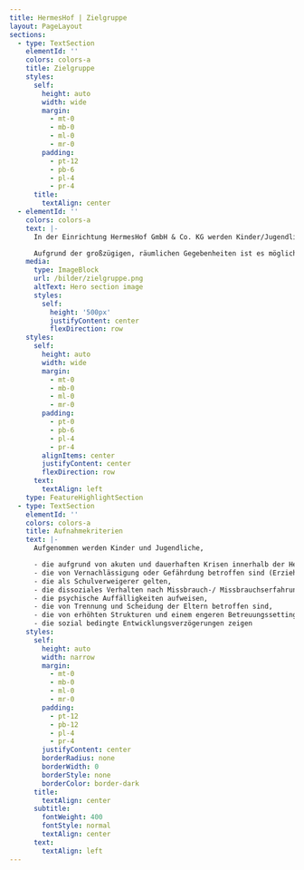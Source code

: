 ```yaml
---
title: HermesHof | Zielgruppe
layout: PageLayout
sections:
  - type: TextSection
    elementId: ''
    colors: colors-a
    title: Zielgruppe
    styles:
      self:
        height: auto
        width: wide
        margin:
          - mt-0
          - mb-0
          - ml-0
          - mr-0
        padding:
          - pt-12
          - pb-6
          - pl-4
          - pr-4
      title:
        textAlign: center
  - elementId: ''
    colors: colors-a
    text: |-
      In der Einrichtung HermesHof GmbH & Co. KG werden Kinder/Jugendliche oder unbegleitete minderjährige Flüchtlinge gem. § 34, 42 SGB VIII ab dem 10. Lebensjahr betreut. Bei Aufnahmeanfragen, die eine Geschwisterkonstellation beinhalten, kann in Absprache mit dem Landesjugendamt vom Aufnahmealter abgewichen werden. Bei der Wohngruppe HermesHof GmbH & Co. KG handelt es sich um eine geschlechtsgemischte Gruppe.

      Aufgrund der großzügigen, räumlichen Gegebenheiten ist es möglich, flexibel auf die Bedürfnisse und Bedarfe der Kinder/Jugendlichen einzugehen. Das räumliche Konzept kann somit an die Bedürfnisse der Bewohner angepasst werden. Eine mögliche Verselbständigung für junge Volljährige gem. § 41 SGB VIII kann in unserem Hause angeboten werden. (Separates Leistungsangebot).
    media:
      type: ImageBlock
      url: /bilder/zielgruppe.png
      altText: Hero section image
      styles:
        self:
          height: '500px'
          justifyContent: center
          flexDirection: row
    styles:
      self:
        height: auto
        width: wide
        margin:
          - mt-0
          - mb-0
          - ml-0
          - mr-0
        padding:
          - pt-0
          - pb-6
          - pl-4
          - pr-4
        alignItems: center
        justifyContent: center
        flexDirection: row
      text:
        textAlign: left
    type: FeatureHighlightSection
  - type: TextSection
    elementId: ''
    colors: colors-a
    title: Aufnahmekriterien
    text: |-
      Aufgenommen werden Kinder und Jugendliche,

      - die aufgrund von akuten und dauerhaften Krisen innerhalb der Herkunftsfamilie in dieser nicht leben können
      - die von Vernachlässigung oder Gefährdung betroffen sind (Erziehungseinschränkung bis hin zu Erziehungsunfähigkeit, Suchtproblematik, Krankheit, Kriminalität der Erziehungsberechtigten,
      - die als Schulverweigerer gelten,
      - die dissoziales Verhalten nach Missbrauch-/ Missbrauchserfahrungen zeigen,
      - die psychische Auffälligkeiten aufweisen,
      - die von Trennung und Scheidung der Eltern betroffen sind,
      - die von erhöhten Strukturen und einem engeren Betreuungssetting profitieren,
      - die sozial bedingte Entwicklungsverzögerungen zeigen
    styles:
      self:
        height: auto
        width: narrow
        margin:
          - mt-0
          - mb-0
          - ml-0
          - mr-0
        padding:
          - pt-12
          - pb-12
          - pl-4
          - pr-4
        justifyContent: center
        borderRadius: none
        borderWidth: 0
        borderStyle: none
        borderColor: border-dark
      title:
        textAlign: center
      subtitle:
        fontWeight: 400
        fontStyle: normal
        textAlign: center
      text:
        textAlign: left
---
```

